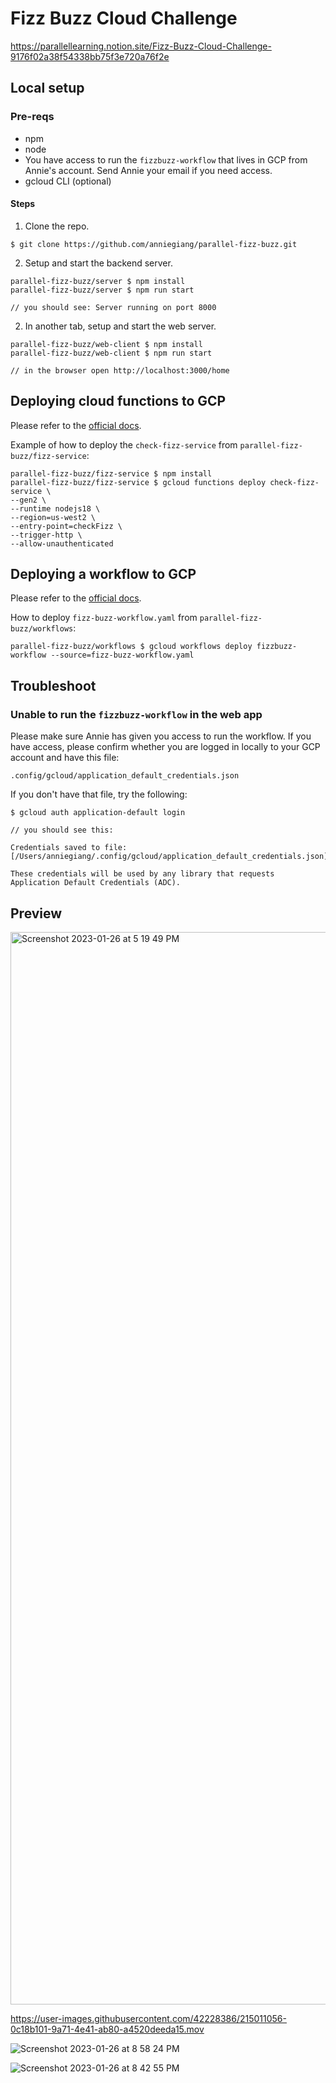 # Fizz Buzz Cloud Challenge
https://parallellearning.notion.site/Fizz-Buzz-Cloud-Challenge-9176f02a38f54338bb75f3e720a76f2e

## Local setup
### Pre-reqs
- npm
- node
- You have access to run the `fizzbuzz-workflow` that lives in GCP from Annie's account. Send Annie your email if you need access.
- gcloud CLI (optional)

#### Steps
1. Clone the repo.
```
$ git clone https://github.com/anniegiang/parallel-fizz-buzz.git
```

2. Setup and start the backend server.
```
parallel-fizz-buzz/server $ npm install
parallel-fizz-buzz/server $ npm run start

// you should see: Server running on port 8000
```

2. In another tab, setup and start the web server.
```
parallel-fizz-buzz/web-client $ npm install
parallel-fizz-buzz/web-client $ npm run start

// in the browser open http://localhost:3000/home
```

## Deploying cloud functions to GCP
Please refer to the [official docs](https://cloud.google.com/functions/docs/tutorials/workflows).

Example of how to deploy the `check-fizz-service` from `parallel-fizz-buzz/fizz-service`:
```
parallel-fizz-buzz/fizz-service $ npm install
parallel-fizz-buzz/fizz-service $ gcloud functions deploy check-fizz-service \
--gen2 \
--runtime nodejs18 \
--region=us-west2 \
--entry-point=checkFizz \
--trigger-http \
--allow-unauthenticated
```

## Deploying a workflow to GCP
Please refer to the [official docs](https://cloud.google.com/functions/docs/tutorials/workflows).

How to deploy `fizz-buzz-workflow.yaml` from `parallel-fizz-buzz/workflows`:
```
parallel-fizz-buzz/workflows $ gcloud workflows deploy fizzbuzz-workflow --source=fizz-buzz-workflow.yaml
```

## Troubleshoot
### Unable to run the `fizzbuzz-workflow` in the web app
Please make sure Annie has given you access to run the workflow. If you have access, please confirm whether you are logged in locally to your GCP account and have this file:
```
.config/gcloud/application_default_credentials.json
```

If you don't have that file, try the following:
```
$ gcloud auth application-default login

// you should see this:

Credentials saved to file: [/Users/anniegiang/.config/gcloud/application_default_credentials.json]

These credentials will be used by any library that requests Application Default Credentials (ADC).
```

## Preview
<img width="1716" alt="Screenshot 2023-01-26 at 5 19 49 PM" src="https://user-images.githubusercontent.com/42228386/215010961-fb8e76df-8d3c-475c-a250-e12f92bf7d7e.png">


https://user-images.githubusercontent.com/42228386/215011056-0c18b101-9a71-4e41-ab80-a4520deeda15.mov

![Screenshot 2023-01-26 at 8 58 24 PM](https://user-images.githubusercontent.com/42228386/215012770-32f50cf8-1dd4-4d0a-87a7-e75db5c19354.png)

![Screenshot 2023-01-26 at 8 42 55 PM](https://user-images.githubusercontent.com/42228386/215012721-c40e547f-6f9d-4644-85c0-e240334de059.png)
